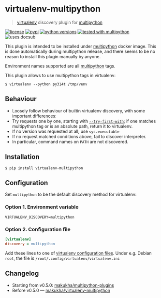 # virtualenv-multipython
> [virtualenv](http://virtualenv.pypa.io) discovery plugin for [multipython](https://github.com/makukha/multipython)

<!-- docsub: begin -->
<!-- docsub: include docs/part/badges.md -->
[![license](https://img.shields.io/github/license/makukha/virtualenv-multipython.svg)](https://github.com/makukha/virtualenv-multipython/blob/main/LICENSE)
[![pypi](https://img.shields.io/pypi/v/virtualenv-multipython.svg#v0.5.1)](https://pypi.python.org/pypi/virtualenv-multipython)
[![python versions](https://img.shields.io/pypi/pyversions/virtualenv-multipython.svg)](https://pypi.org/project/virtualenv-multipython)
[![tested with multipython](https://img.shields.io/badge/tested_with-multipython-x)](https://github.com/makukha/multipython)
[![uses docsub](https://img.shields.io/badge/uses-docsub-royalblue)](https://github.com/makukha/docsub)
<!-- docsub: end -->


<!-- docsub: begin -->
<!-- docsub: include docs/part/main.md -->
<!-- docsub: begin #noinstall -->
<!-- docsub: include ../../docs/part/plugin-noinstall.md -->
This plugin is intended to be installed under [multipython](https://github.com/makukha/multipython) docker image. This is done automatically during multipython release, and there seems to be no reason to install this plugin manually by anyone.
<!-- docsub: end #noinstall -->

Environment names supported are all [multipython](https://github.com/makukha/multipython) tags.

This plugin allows to use multipython tags in virtualenv:

```shell
$ virtualenv --python py314t /tmp/venv
```

## Behaviour

* Loosely follow behaviour of builtin virtualenv discovery, with some important differences:
* Try requests one by one, starting with [`--try-first-with`](https://virtualenv.pypa.io/en/latest/cli_interface.html#try-first-with); if one matches multipython tag or is an absolute path, return it to virtualenv.
* If no version was requested at all, use `sys.executable`
* If no request matched conditions above, fail to discover interpreter.
* In particular, command names on `PATH` are not discovered.

## Installation

```shell
$ pip install virtualenv-multipython
```

## Configuration

Set `multipython` to be the default discovery method for virtualenv:

### Option 1. Environment variable

```shell
VIRTUALENV_DISCOVERY=multipython
````

### Option 2. Configuration file

```ini
[virtualenv]
discovery = multipython
```

Add these lines to one of [virtualenv configuration files](https://virtualenv.pypa.io/en/latest/cli_interface.html#conf-file). Under e.g. Debian `root`, the file is `/root/.config/virtualenv/virtualenv.ini`
<!-- docsub: end -->


## Changelog

* Starting from v0.5.0: [makukha/multipython-plugins](https://github.com/makukha/multipython-plugins/tree/main/CHANGELOG.md)
* Before v0.5.0 — [makukha/virtualenv-multipython](https://github.com/makukha/virtualenv-multipython/tree/main/CHANGELOG.md)
